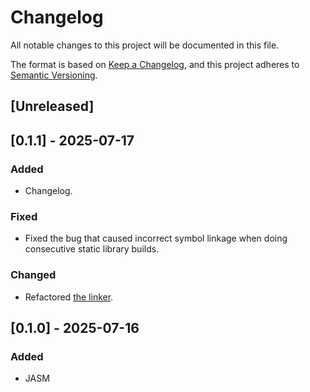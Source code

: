 # Changelog

All notable changes to this project will be documented in this file.

The format is based on [Keep a Changelog](https://keepachangelog.com/en/1.1.0/),
and this project adheres to [Semantic Versioning](https://semver.org/spec/v2.0.0.html).

## [Unreleased]


## [0.1.1] - 2025-07-17

### Added

- Changelog.

### Fixed

- Fixed the bug that caused incorrect symbol linkage when doing consecutive static library builds.

### Changed

- Refactored [the linker](./src/bytemode/linker/linker.cpp).


## [0.1.0] - 2025-07-16

### Added

- JASM
